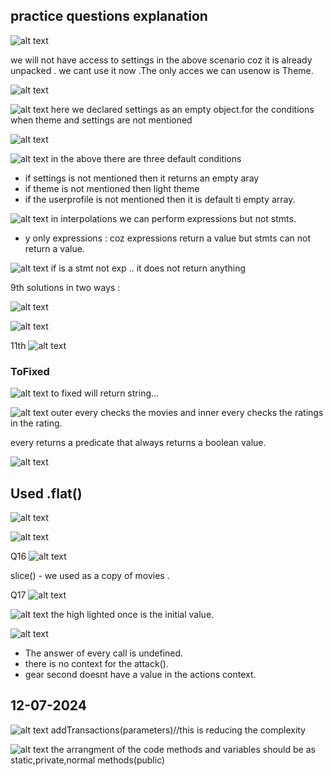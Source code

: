 ## practice questions explanation

![alt text](image-17.png)

we will not have access to settings in the above scenario coz it is already unpacked . we cant use it now .The only acces we can usenow is Theme.

![alt text](image-18.png)

![alt text](image-19.png)
here we declared settings as an empty object.for the conditions when theme and settings are not mentioned

![alt text](image-20.png)

![alt text](image-21.png)
in the above there are three default conditions

- if settings is not mentioned then it returns an empty aray
- if theme is not mentioned then light theme
- if the userprofile is not mentioned then it is default ti empty array.

![alt text](image-22.png)
in interpolations we can perform expressions but not stmts.

- y only expressions : coz expressions return a value but stmts can not return a value.

![alt text](image-23.png)
if is a stmt not exp .. it does not return anything

9th solutions in two ways :

![alt text](image-25.png)

![alt text](image-24.png)

11th
![alt text](image-26.png)

### ToFixed

![alt text](image-27.png)
to fixed will return string...

![alt text](image-28.png)
outer every checks the movies and inner every checks the ratings in the rating.

every returns a predicate that always returns a boolean value.

![alt text](image-29.png)

## Used .flat()

![alt text](image-30.png)

![alt text](image-31.png)

Q16
![alt text](image-32.png)

slice() - we used as a copy of movies .

Q17
![alt text](image-33.png)

![alt text](image-34.png)
the high lighted once is the initial value.

![alt text](image-51.png)

- The answer of every call is undefined.
- there is no context for the attack().
- gear second doesnt have a value in the actions context.

## 12-07-2024

![alt text](image-53.png)
addTransactions(parameters)//this is reducing the complexity

![alt text](image-54.png)
the arrangment of the code methods and variables should be as static,private,normal methods(public)
